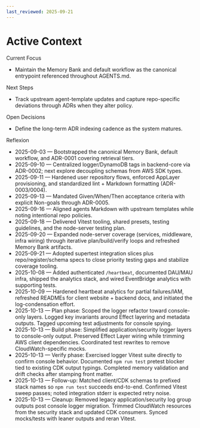 ```yaml
---
last_reviewed: 2025-09-21
---
```


# Active Context

Current Focus

- Maintain the Memory Bank and default workflow as the canonical entrypoint referenced throughout AGENTS.md.

Next Steps

- Track upstream agent-template updates and capture repo-specific deviations through ADRs when they alter policy.

Open Decisions

- Define the long-term ADR indexing cadence as the system matures.

Reflexion

- 2025-09-03 — Bootstrapped the canonical Memory Bank, default workflow, and ADR-0001 covering retrieval tiers.
- 2025-09-10 — Centralized logger/DynamoDB tags in backend-core via ADR-0002; next explore decoupling schemas from AWS SDK types.
- 2025-09-11 — Hardened user repository flows, enforced AppLayer provisioning, and standardized lint + Markdown formatting (ADR-0003/0004).
- 2025-09-13 — Mandated Given/When/Then acceptance criteria with explicit Non-goals through ADR-0005.
- 2025-09-16 — Aligned agents Markdown with upstream templates while noting intentional repo policies.
- 2025-09-18 — Delivered Vitest tooling, shared presets, testing guidelines, and the node-server testing plan.
- 2025-09-20 — Expanded node-server coverage (services, middleware, infra wiring) through iterative plan/build/verify loops and refreshed Memory Bank artifacts.
- 2025-09-21 — Adopted supertest integration slices plus repo/register/schema specs to close priority testing gaps and stabilize coverage tooling.
- 2025-10-08 — Added authenticated `/heartbeat`, documented DAU/MAU infra, shipped the analytics stack, and wired EventBridge analytics with supporting tests.
- 2025-10-09 — Hardened heartbeat analytics for partial failures/IAM, refreshed READMEs for client website + backend docs, and initiated the log-condensation effort.
- 2025-10-13 — Plan phase: Scoped the logger refactor toward console-only layers.
  Logged key invariants around Effect layering and metadata outputs.
  Tagged upcoming test adjustments for console spying.
- 2025-10-13 — Build phase: Simplified application/security logger layers to console-only output.
  Preserved Effect Layer wiring while trimming AWS client dependencies.
  Coordinated test rewrites to remove CloudWatch-specific mocks.
- 2025-10-13 — Verify phase: Exercised logger Vitest suite directly to confirm console behavior.
  Documented `npm run test` pretest blocker tied to existing CDK output typings.
  Completed memory validation and drift checks after stamping front matter.
- 2025-10-13 — Follow-up: Matched client/CDK schemas to prefixed stack names so `npm run test` succeeds end-to-end.
  Confirmed Vitest sweep passes; noted integration stderr is expected retry noise.
- 2025-10-13 — Cleanup: Removed legacy application/security log group outputs post console logger migration.
  Trimmed CloudWatch resources from the security stack and updated CDK consumers.
  Synced mocks/tests with leaner outputs and reran Vitest.
